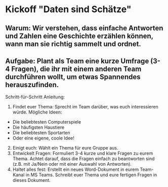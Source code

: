 # Kickoff "Daten sind Schätze"

## Warum: Wir verstehen, dass einfache Antworten und Zahlen eine Geschichte erzählen können, wann man sie richtig sammelt und ordnet.

## Aufgabe: Plant als Team eine kurze Umfrage (3-4 Fragen), die ihr mit einem anderen Team durchführen wollt, um etwas Spannendes herauszufinden.

Schritt-für-Schritt Anleitung:
1. Findet euer Thema: Sprecht im Team darüber, was euch interessieren würde. Mögliche Ideen:
* Die beliebtesten Computerspiele
* Die häufigsten Haustiere
* Die beliebtesten Sportarten
* Oder eine eigene, coole Idee!
2. Einigt euch: Wählt ein Thema für eure Gruppe aus.
3. Entwickelt Fragen: Formuliert 3-4 kurze und klare Fragen zu eurem Thema. Achtet darauf, dass die Fragen einfach zu beantworten sind (z.B. mit Ja/Nein oder mit einer Auswahl von Antworten).
4. Haltet alles fest: Erstellt ein neues Word-Dokument in eurem Team-Kanal in MS Teams. Schreibt euer Thema und eure fertigen Fragen in dieses Dokument.
